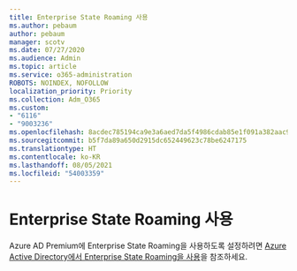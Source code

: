 ```yaml
---
title: Enterprise State Roaming 사용
ms.author: pebaum
author: pebaum
manager: scotv
ms.date: 07/27/2020
ms.audience: Admin
ms.topic: article
ms.service: o365-administration
ROBOTS: NOINDEX, NOFOLLOW
localization_priority: Priority
ms.collection: Adm_O365
ms.custom:
- "6116"
- "9003236"
ms.openlocfilehash: 8acdec785194ca9e3a6aed7da5f4986cdab85e1f091a382aac9aec7cad9dbe5d
ms.sourcegitcommit: b5f7da89a650d2915dc652449623c78be6247175
ms.translationtype: HT
ms.contentlocale: ko-KR
ms.lasthandoff: 08/05/2021
ms.locfileid: "54003359"
---
```

# <a name="enable-enterprise-state-roaming"></a>Enterprise State Roaming 사용

Azure AD Premium에 Enterprise State Roaming을 사용하도록 설정하려면 [Azure Active Directory에서 Enterprise State Roaming을 사용](https://docs.microsoft.com/azure/active-directory/devices/enterprise-state-roaming-enable)을 참조하세요.
